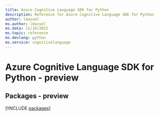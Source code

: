 ```yaml
---
title: Azure Cognitive Language SDK for Python
description: Reference for Azure Cognitive Language SDK for Python
author: lmazuel
ms.author: lmazuel
ms.data: 11/16/2022
ms.topic: reference
ms.devlang: python
ms.service: cognitivelanguage
---
```

# Azure Cognitive Language SDK for Python - preview
## Packages - preview
[!INCLUDE [packages](cognitive-language-index.md)]